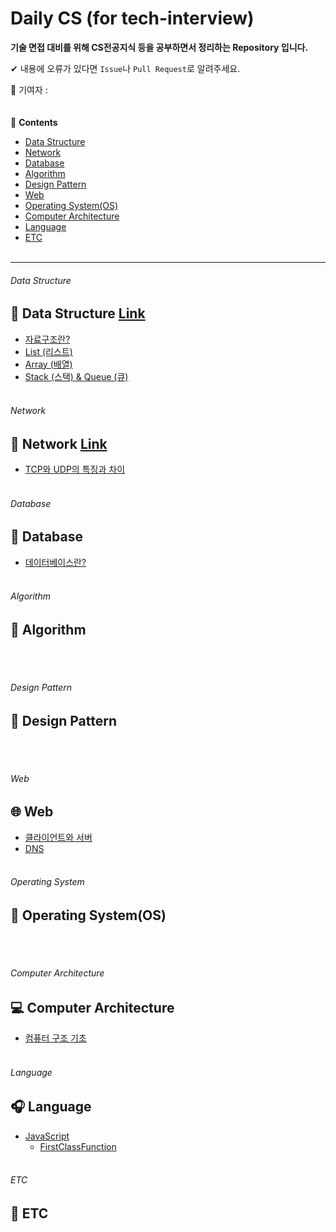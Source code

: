 # Daily CS (for tech-interview)

**기술 면접 대비를 위해 CS전공지식 등을 공부하면서 정리하는 Repository 입니다.**

✔ 내용에 오류가 있다면 `Issue`나 `Pull Request`로 알려주세요.

🐰 기여자 :  
<br>
<br>
📖 **Contents**

- [Data Structure](#data-structure)
- [Network](#network)
- [Database](#database)
- [Algorithm](#algorithm)
- [Design Pattern](#design-pattern)
- [Web](#Web)
- [Operating System(OS)](#operating-system)
- [Computer Architecture](#computer-architecture)
- [Language](#language)
- [ETC](#ETC)  
  <br>

---

###### Data Structure

## 🧪 Data Structure [Link](/contents/DataStructure/README.md)

- [자료구조란?](/contents/DataStructure/README.md#자료구조란?)
- [List (리스트)](/contents/DataStructure/README.md#list-리스트)
- [Array (배열)](/contents/DataStructure/README.md#array-배열)
- [Stack (스택) & Queue (큐)](/contents/DataStructure/README.md#stack-스택-queue-큐)
  <br>
  <br>

###### Network

## 📶 Network [Link](./contents/Network/README.md)

- [TCP와 UDP의 특징과 차이](./contents/Network/README.md#TCP-UDP)
  <br>
  <br>

###### Database

## 💾 Database

- [데이터베이스란?](/contents/Database/database.md)
  <br>
  <br>

###### Algorithm

## 🧮 Algorithm

<br>
<br>

###### Design Pattern

## 🎨 Design Pattern

<br>
<br>

###### Web

## 🌐 Web

- [클라이언트와 서버](/contents/Web/ClientAndServer.md)
- [DNS](/contents/Web/DNS.md)
  <br>
  <br>

###### Operating System

## 💽 Operating System(OS)

<br>
<br>

###### Computer Architecture

## 💻 Computer Architecture

- [컴퓨터 구조 기초](/contents/ComputerArchitecture/ComputerArchitecture.md)
  <br>
  <br>

###### Language

## 🎧 Language

- [JavaScript](/contents/Language)
  - [FirstClassFunction](/contents/Language/FirstClassFunction.md)
    <br>
    <br>

###### ETC

## 🎸 ETC

<br>
<br>
